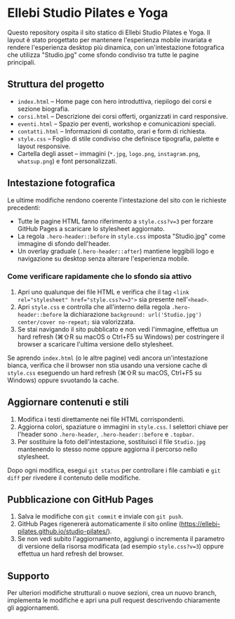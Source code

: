 # Ellebi Studio Pilates e Yoga

Questo repository ospita il sito statico di Ellebi Studio Pilates e Yoga. Il layout è stato progettato per mantenere l'esperienza mobile invariata e rendere l'esperienza desktop più dinamica, con un'intestazione fotografica che utilizza "Studio.jpg" come sfondo condiviso tra tutte le pagine principali.

## Struttura del progetto

- `index.html` – Home page con hero introduttiva, riepilogo dei corsi e sezione biografia.
- `corsi.html` – Descrizione dei corsi offerti, organizzati in card responsive.
- `eventi.html` – Spazio per eventi, workshop e comunicazioni speciali.
- `contatti.html` – Informazioni di contatto, orari e form di richiesta.
- `style.css` – Foglio di stile condiviso che definisce tipografia, palette e layout responsive.
- Cartella degli asset – immagini (`*.jpg`, `logo.png`, `instagram.png`, `whatsup.png`) e font personalizzati.

## Intestazione fotografica

Le ultime modifiche rendono coerente l'intestazione del sito con le richieste precedenti:

- Tutte le pagine HTML fanno riferimento a `style.css?v=3` per forzare GitHub Pages a scaricare lo stylesheet aggiornato.
- La regola `.hero-header::before` in `style.css` imposta "Studio.jpg" come immagine di sfondo dell'header.
- Un overlay graduale (`.hero-header::after`) mantiene leggibili logo e navigazione su desktop senza alterare l'esperienza mobile.

### Come verificare rapidamente che lo sfondo sia attivo

1. Apri uno qualunque dei file HTML e verifica che il tag `<link rel="stylesheet" href="style.css?v=3">` sia presente nell'`<head>`.
2. Apri `style.css` e controlla che all'interno della regola `.hero-header::before` la dichiarazione `background: url('Studio.jpg') center/cover no-repeat;` sia valorizzata.
3. Se stai navigando il sito pubblicato e non vedi l'immagine, effettua un hard refresh (⌘⇧R su macOS o Ctrl+F5 su Windows) per costringere il browser a scaricare l'ultima versione dello stylesheet.

Se aprendo `index.html` (o le altre pagine) vedi ancora un'intestazione bianca, verifica che il browser non stia usando una versione cache di `style.css` eseguendo un hard refresh (⌘⇧R su macOS, Ctrl+F5 su Windows) oppure svuotando la cache.

## Aggiornare contenuti e stili

1. Modifica i testi direttamente nei file HTML corrispondenti.
2. Aggiorna colori, spaziature o immagini in `style.css`. I selettori chiave per l'header sono `.hero-header`, `.hero-header::before` e `.topbar`.
3. Per sostituire la foto dell'intestazione, sostituisci il file `Studio.jpg` mantenendo lo stesso nome oppure aggiorna il percorso nello stylesheet.

Dopo ogni modifica, esegui `git status` per controllare i file cambiati e `git diff` per rivedere il contenuto delle modifiche.

## Pubblicazione con GitHub Pages

1. Salva le modifiche con `git commit` e inviale con `git push`.
2. GitHub Pages rigenererà automaticamente il sito online (https://ellebi-pilates.github.io/studio-pilates/).
3. Se non vedi subito l'aggiornamento, aggiungi o incrementa il parametro di versione della risorsa modificata (ad esempio `style.css?v=3`) oppure effettua un hard refresh del browser.

## Supporto

Per ulteriori modifiche strutturali o nuove sezioni, crea un nuovo branch, implementa le modifiche e apri una pull request descrivendo chiaramente gli aggiornamenti.
